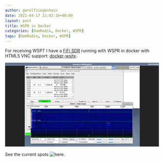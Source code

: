 ```yaml
---
author: gerolfziegenhain
date: 2022-04-17 21:02:10+00:00
layout: post
title: WSPR in Docker
categories: [HamRadio, Docker, WSPR]
tags: [HamRadio, Docker, WSPR]
---
```


For receiving WSPT I have a [FiFi SDR](https://www.box73.de/product_info.php?products_id=3081) 
running with WSPR in docker with HTML5 VNC support: 
[docker-wsjtx](https://github.com/8cH9azbsFifZ/docker-wsjtx).

![Example: Running WSJTX in Docker with HTML5](screenshot.png)

See the current spots ![here](http://wsprnet.org/olddb?mode=html&band=all&limit=50&findcall=&findreporter=DG6FL&sort=date).
